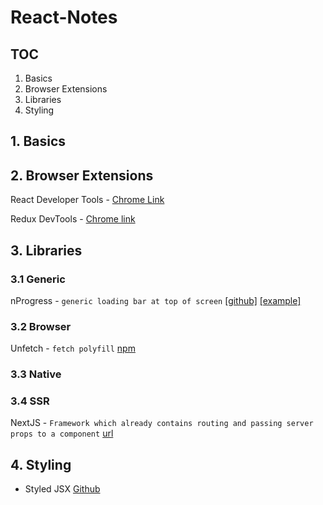# React-Notes

## TOC

1. Basics
2. Browser Extensions
3. Libraries
4. Styling

## 1. Basics

## 2. Browser Extensions
React Developer Tools - [Chrome Link](https://chrome.google.com/webstore/detail/react-developer-tools/fmkadmapgofadopljbjfkapdkoienihi?hl=en)

Redux DevTools - [Chrome link](https://chrome.google.com/webstore/detail/redux-devtools/lmhkpmbekcpmknklioeibfkpmmfibljd?hl=en)

## 3. Libraries

### 3.1 Generic
nProgress - `generic loading bar at top of screen`
[[github]](https://github.com/rstacruz/nprogress)
[[example]](https://github.com/zeit/next.js/tree/canary/examples/with-loading)

### 3.2 Browser
Unfetch - `fetch polyfill` [npm](https://npm.im/unfetch)


### 3.3 Native

### 3.4 SSR
NextJS - `Framework which already contains routing and passing server props to a component` [url](https://nextjs.org)

## 4. Styling

- Styled JSX [Github](https://github.com/zeit/styled-jsx)

